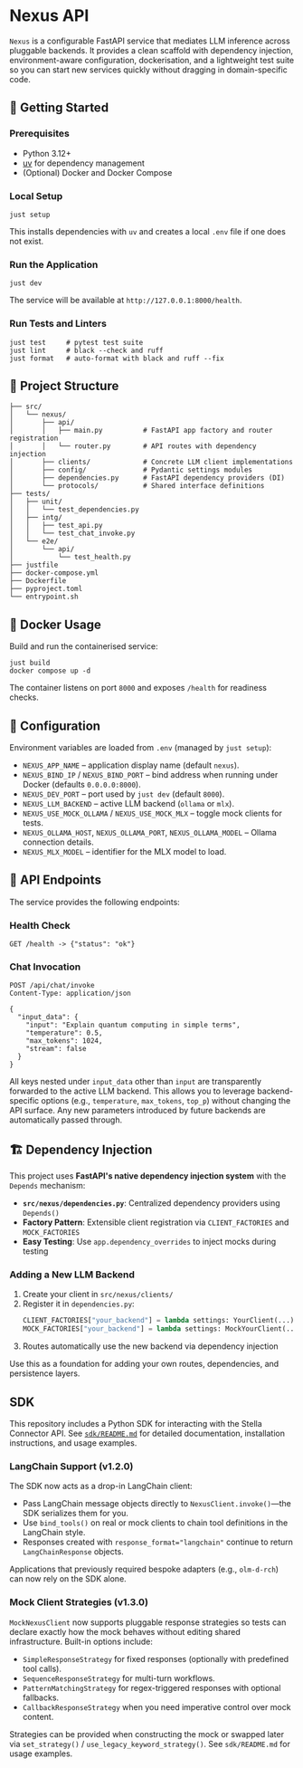 # Nexus API

`Nexus` is a configurable FastAPI service that mediates LLM inference across pluggable backends. It provides a clean scaffold with dependency injection, environment-aware configuration, dockerisation, and a lightweight test suite so you can start new services quickly without dragging in domain-specific code.

## 🚀 Getting Started

### Prerequisites

- Python 3.12+
- [uv](https://github.com/astral-sh/uv) for dependency management
- (Optional) Docker and Docker Compose

### Local Setup

```shell
just setup
```

This installs dependencies with `uv` and creates a local `.env` file if one does not exist.

### Run the Application

```shell
just dev
```

The service will be available at `http://127.0.0.1:8000/health`.

### Run Tests and Linters

```shell
just test     # pytest test suite
just lint     # black --check and ruff
just format   # auto-format with black and ruff --fix
```

## 🧱 Project Structure

```
├── src/
│   └── nexus/
│       ├── api/
│       │   ├── main.py          # FastAPI app factory and router registration
│       │   └── router.py        # API routes with dependency injection
│       ├── clients/             # Concrete LLM client implementations
│       ├── config/              # Pydantic settings modules
│       ├── dependencies.py      # FastAPI dependency providers (DI)
│       └── protocols/           # Shared interface definitions
├── tests/
│   ├── unit/
│   │   └── test_dependencies.py
│   ├── intg/
│   │   ├── test_api.py
│   │   └── test_chat_invoke.py
│   └── e2e/
│       └── api/
│           └── test_health.py
├── justfile
├── docker-compose.yml
├── Dockerfile
├── pyproject.toml
└── entrypoint.sh
```

## 🐳 Docker Usage

Build and run the containerised service:

```shell
just build
docker compose up -d
```

The container listens on port `8000` and exposes `/health` for readiness checks.

## 🔧 Configuration

Environment variables are loaded from `.env` (managed by `just setup`):

- `NEXUS_APP_NAME` – application display name (default `nexus`).
- `NEXUS_BIND_IP` / `NEXUS_BIND_PORT` – bind address when running under Docker (defaults `0.0.0.0:8000`).
- `NEXUS_DEV_PORT` – port used by `just dev` (default `8000`).
- `NEXUS_LLM_BACKEND` – active LLM backend (`ollama` or `mlx`).
- `NEXUS_USE_MOCK_OLLAMA` / `NEXUS_USE_MOCK_MLX` – toggle mock clients for tests.
- `NEXUS_OLLAMA_HOST`, `NEXUS_OLLAMA_PORT`, `NEXUS_OLLAMA_MODEL` – Ollama connection details.
- `NEXUS_MLX_MODEL` – identifier for the MLX model to load.

## 🔌 API Endpoints

The service provides the following endpoints:

### Health Check
```http
GET /health -> {"status": "ok"}
```

### Chat Invocation
```http
POST /api/chat/invoke
Content-Type: application/json

{
  "input_data": {
    "input": "Explain quantum computing in simple terms",
    "temperature": 0.5,
    "max_tokens": 1024,
    "stream": false
  }
}
```

All keys nested under `input_data` other than `input` are transparently forwarded to the active LLM backend. This allows you to
leverage backend-specific options (e.g., `temperature`, `max_tokens`, `top_p`) without changing the API surface. Any new
parameters introduced by future backends are automatically passed through.

## 🏗️ Dependency Injection

This project uses **FastAPI's native dependency injection system** with the `Depends` mechanism:

- **`src/nexus/dependencies.py`**: Centralized dependency providers using `Depends()`
- **Factory Pattern**: Extensible client registration via `CLIENT_FACTORIES` and `MOCK_FACTORIES`
- **Easy Testing**: Use `app.dependency_overrides` to inject mocks during testing

### Adding a New LLM Backend

1. Create your client in `src/nexus/clients/`
2. Register it in `dependencies.py`:
   ```python
   CLIENT_FACTORIES["your_backend"] = lambda settings: YourClient(...)
   MOCK_FACTORIES["your_backend"] = lambda settings: MockYourClient(...)
   ```
3. Routes automatically use the new backend via dependency injection

Use this as a foundation for adding your own routes, dependencies, and persistence layers.

## SDK

This repository includes a Python SDK for interacting with the Stella Connector API. See [`sdk/README.md`](sdk/README.md) for detailed documentation, installation instructions, and usage examples.

### LangChain Support (v1.2.0)

The SDK now acts as a drop-in LangChain client:

- Pass LangChain message objects directly to `NexusClient.invoke()`—the SDK serializes them for you.
- Use `bind_tools()` on real or mock clients to chain tool definitions in the LangChain style.
- Responses created with `response_format="langchain"` continue to return `LangChainResponse` objects.

Applications that previously required bespoke adapters (e.g., `olm-d-rch`) can now rely on the SDK alone.

### Mock Client Strategies (v1.3.0)

`MockNexusClient` now supports pluggable response strategies so tests can declare exactly how the mock behaves without editing shared infrastructure. Built-in options include:

- `SimpleResponseStrategy` for fixed responses (optionally with predefined tool calls).
- `SequenceResponseStrategy` for multi-turn workflows.
- `PatternMatchingStrategy` for regex-triggered responses with optional fallbacks.
- `CallbackResponseStrategy` when you need imperative control over mock content.

Strategies can be provided when constructing the mock or swapped later via `set_strategy()` / `use_legacy_keyword_strategy()`. See `sdk/README.md` for usage examples.
